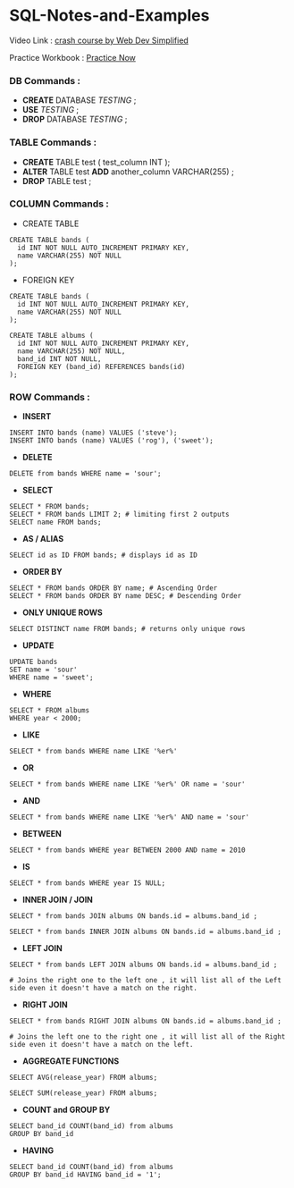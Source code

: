 # SQL-Notes-and-Examples
Video Link : [crash course by Web Dev Simplified ](https://youtu.be/p3qvj9hO_Bo)

Practice Workbook : [Practice Now ](https://github.com/WebDevSimplified/Learn-SQL)


### DB Commands :
- **CREATE** DATABASE *TESTING* ;
- **USE**  *TESTING* ;
- **DROP** DATABASE *TESTING* ;

### TABLE Commands :
- **CREATE** TABLE test (
 test_column INT
 );
 - **ALTER** TABLE test **ADD** another_column VARCHAR(255) ;
 - **DROP** TABLE test ;

### COLUMN Commands :

- CREATE TABLE
```
CREATE TABLE bands (
  id INT NOT NULL AUTO_INCREMENT PRIMARY KEY,
  name VARCHAR(255) NOT NULL 
);
```

- FOREIGN KEY 
```
CREATE TABLE bands (
  id INT NOT NULL AUTO_INCREMENT PRIMARY KEY,
  name VARCHAR(255) NOT NULL 
);

CREATE TABLE albums (
  id INT NOT NULL AUTO_INCREMENT PRIMARY KEY,
  name VARCHAR(255) NOT NULL,
  band_id INT NOT NULL,
  FOREIGN KEY (band_id) REFERENCES bands(id)
);

```

### ROW Commands :

- **INSERT** 
```
INSERT INTO bands (name) VALUES ('steve');
INSERT INTO bands (name) VALUES ('rog'), ('sweet');
```
- **DELETE** 
```
DELETE from bands WHERE name = 'sour';
```

- **SELECT** 
```
SELECT * FROM bands;
SELECT * FROM bands LIMIT 2; # limiting first 2 outputs
SELECT name FROM bands;
```

- **AS / ALIAS**
```
SELECT id as ID FROM bands; # displays id as ID
```

- **ORDER BY**
```
SELECT * FROM bands ORDER BY name; # Ascending Order
SELECT * FROM bands ORDER BY name DESC; # Descending Order
```

- **ONLY UNIQUE ROWS**
```
SELECT DISTINCT name FROM bands; # returns only unique rows
```

- **UPDATE**
```
UPDATE bands 
SET name = 'sour' 
WHERE name = 'sweet';
```

- **WHERE** 
```
SELECT * FROM albums 
WHERE year < 2000;
```

- **LIKE** 
```
SELECT * from bands WHERE name LIKE '%er%'
```

- **OR** 
```
SELECT * from bands WHERE name LIKE '%er%' OR name = 'sour'
```

- **AND** 
```
SELECT * from bands WHERE name LIKE '%er%' AND name = 'sour'
```

- **BETWEEN**
```
SELECT * from bands WHERE year BETWEEN 2000 AND name = 2010
```

- **IS** 
```
SELECT * from bands WHERE year IS NULL;
```

- **INNER JOIN / JOIN**
```
SELECT * from bands JOIN albums ON bands.id = albums.band_id ;

SELECT * from bands INNER JOIN albums ON bands.id = albums.band_id ;
```

- **LEFT JOIN** 
```
SELECT * from bands LEFT JOIN albums ON bands.id = albums.band_id ; 

# Joins the right one to the left one , it will list all of the Left side even it doesn't have a match on the right.
```

- **RIGHT JOIN** 
```
SELECT * from bands RIGHT JOIN albums ON bands.id = albums.band_id ; 

# Joins the left one to the right one , it will list all of the Right side even it doesn't have a match on the left.
```

- **AGGREGATE FUNCTIONS**
```
SELECT AVG(release_year) FROM albums;

SELECT SUM(release_year) FROM albums;
```

- **COUNT and GROUP BY**
```
SELECT band_id COUNT(band_id) from albums
GROUP BY band_id
```

- **HAVING**
```
SELECT band_id COUNT(band_id) from albums
GROUP BY band_id HAVING band_id = '1';
```

